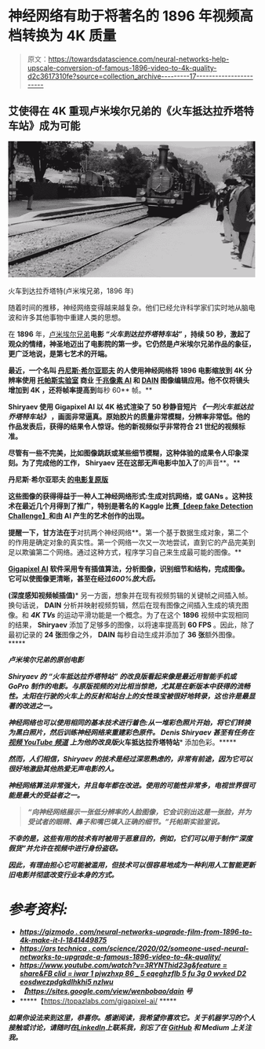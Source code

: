 # 神经网络有助于将著名的 1896 年视频高档转换为 4K 质量

> 原文：<https://towardsdatascience.com/neural-networks-help-upscale-conversion-of-famous-1896-video-to-4k-quality-d2c3617310fe?source=collection_archive---------17----------------------->

## 艾使得在 4K 重现卢米埃尔兄弟的《火车抵达拉乔塔特车站》成为可能

![](img/c2cdb4f3a128cdec4ce57c0559c0ef3f.png)

火车到达拉乔塔特(卢米埃兄弟，1896 年)

随着时间的推移，神经网络变得越来越复杂。他们已经允许科学家们实时地从脑电波和许多其他事物中重建人类的思想。

在 **1896** 年，[卢米埃尔兄弟](https://en.wikipedia.org/wiki/Auguste_and_Louis_Lumi%C3%A8re)**电影 ***“火车到达拉乔塔特车站”*** ，持续 **50** 秒，激起了观众的情绪，神圣地迈出了电影院的第一步。它仍然是卢米埃尔兄弟作品的象征，更广泛地说，是第七艺术的开端。**

**最近，一个名叫 [**丹尼斯·希尔亚耶夫**](https://www.youtube.com/channel/UCD8J_xbbBuGobmw_N5ga3MA) 的人使用神经网络将 **1896** 电影缩放到 **4K** 分辨率使用 [**托帕斯实验室**](https://topazlabs.com/) 商业 [**千兆像素 AI**](https://topazlabs.com/gigapixel-ai/) 和 [**DAIN**](https://sites.google.com/view/wenbobao/dain) 图像编辑应用。他不仅将镜头增加到 **4K** ，还将帧率提高到**每秒 60** 帧。**

****Shiryaev** 使用 **Gigapixel AI** 以 **4K** 格式渲染了 **50** 秒静音短片 ***《一列火车抵达拉乔塔特车站》*** ，画面非常逼真。原始胶片的质量非常模糊，分辨率非常低。他的作品发表后，获得的结果令人惊讶。他的新视频似乎非常符合 21 世纪的视频标准。**

**尽管有一些不完美，比如图像跳跃或某些细节模糊，**这种体验的成果令人印象深刻**。为了完成他的工作， **Shiryaev** 还在这部无声电影中加入了**的声音**。**

****丹尼斯·希尔亚耶夫** [的电影复原版](https://www.youtube.com/channel/UCD8J_xbbBuGobmw_N5ga3MA)**

**这些图像的获得得益于一种人工神经网络形式:**生成对抗网络**，或 **GANs** 。这种技术在最近几个月得到了推广，特别是著名的 Kaggle 比赛[**【deep fake Detection Challenge】**](https://www.kaggle.com/c/deepfake-detection-challenge/overview)和由 **AI** 产生的艺术创作的出现。**

**提醒一下，**甘**方法在于**对抗两个神经网络**。第一个基于数据生成对象，第二个的作用是确定对象的真实性。第一个网络一次又一次地尝试，直到它的产品完美到足以欺骗第二个网络。通过这种方式，程序学习自己来生成最可能的图像。**

**[**Gigapixel AI**](https://topazlabs.com/gigapixel-ai/) 软件采用专有插值算法，分析图像，识别细节和结构，完成图像。它可以使图像更清晰，甚至在经过*600%放大后。***

***[](https://sites.google.com/view/wenbobao/dain)*****(深度感知视频帧插值)*** 另一方面，想象并在现有视频剪辑的关键帧之间插入帧。换句话说， **DAIN** 分析并映射视频剪辑，然后在现有图像之间插入生成的填充图像。和 ***4K TVs*** 的运动平滑功能是一个概念。为了在这个 **1896** 视频中实现相同的结果， **Shiryaev** 添加了足够多的图像，以将速率提高到 **60 FPS** 。因此，除了最初记录的 **24 张**图像之外， **DAIN** 每秒自动生成并添加了 **36 张**额外图像。*****

*****卢米埃尔兄弟的原创电影*****

*******Shiryaev 的** ***“火车抵达拉乔塔特站”*** 的改良版看起来像是最近用**智能手机**或 **GoPro** 制作的电影。与原版视频的对比**相当惊艳，尤其是在新版本中获得的流畅性**。太阳在行驶的火车上的反射和站台上的女性珠宝被很好地转录，这也许是最显著的改进之一。*****

*****神经网络也可以使用相同的基本技术进行着色:从一堆彩色照片开始，将它们转换为黑白照片，然后训练神经网络来重建彩色原件。 **Denis Shiryaev** 甚至有任务在 [***视频 YouTube 频道***](https://youtu.be/EqbOhqXHL7E) 上为他的改良版***火车抵达拉乔塔特站*** 添加色彩。*****

*****然而，人们相信，Shiryaev 的技术是经过深思熟虑的，非常有前途，因为它可以很好地激励其他热爱无声电影的人。*****

*****神经网络算法非常强大，并且每年都在改进。使用的可能性非常多，电视世界很可能是最大的受益者之一。*****

> *****“向神经网络展示一张低分辨率的人脸图像，它会识别出这是一张脸，并为受试者的眼睛、鼻子和嘴巴填入正确的细节。”托帕斯实验室说。*****

*****不幸的是，这些有用的技术有时被用于恶意目的，例如，它们可以用于制作“深度假货”并允许在视频中进行身份盗窃。*****

*****因此，有理由担心它可能被滥用，但技术可以很容易地成为一种利用人工智能更新旧电影并彻底改变行业本身的方式。*****

# *****参考资料:*****

*   *****[https://gizmodo . com/neural-networks-upgrade-film-from-1896-to-4k-make-it-l-1841449875](https://gizmodo.com/neural-networks-upscale-film-from-1896-to-4k-make-it-l-1841449875)*****
*   *****[https://ars technica . com/science/2020/02/someone-used-neural-networks-to-upgrade-a-famous-1896-video-to-4k-quality/](https://arstechnica.com/science/2020/02/someone-used-neural-networks-to-upscale-a-famous-1896-video-to-4k-quality/)*****
*   *****[https://www.youtube.com/watch?v=3RYNThid23g&feature = share&FB clid = iwar 1 pjwzhxp 86 _ 5 eqeghzflb 5 fu 3g 0 wvked D2 eosdwezpdgkdlhkhi5 nzlwu](https://www.youtube.com/watch?v=3RYNThid23g&feature=share&fbclid=IwAR1pJWZhxp86_5EqEGhZflb5fU3g0wvKEDd2eOSdwEzPdGKDlhKhI5NzLWU)*****
*   *****【https://sites.google.com/view/wenbobao/dain 号*****
*   *****【https://topazlabs.com/gigapixel-ai/ *****

*****如果你设法来到这里，恭喜你。感谢阅读，我希望你喜欢它。关于机器学习的个人接触或讨论，请随时在[**LinkedIn**](https://www.linkedin.com/in/kamal-chouhbi/)**上联系我，别忘了在 [**GitHub**](https://github.com/chouhbik) 和 **Medium** **上关注我。*********